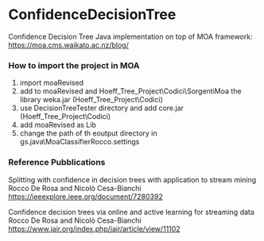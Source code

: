 # ConfidenceDecisionTree

Confidence Decision Tree Java implementation on top of MOA framework: https://moa.cms.waikato.ac.nz/blog/  

### How to import the project in MOA

1. import moaRevised
2. add to moaRevised and Hoeff_Tree_Project\Codici\SorgentiMoa the library weka.jar (Hoeff_Tree_Project\Codici)
3. use DecisionTreeTester directory and add core.jar (Hoeff_Tree_Project\Codici)
4. add moaRevised as Lib
5. change the path of th eoutput directory in gs.java\MoaClassifierRocco.settings 


### Reference Pubblications

Splitting with confidence in decision trees with application to stream mining  
Rocco De Rosa and Nicolò Cesa-Bianchi  
https://ieeexplore.ieee.org/document/7280392

Confidence decision trees via online and active learning for streaming data
Rocco De Rosa and Nicolò Cesa-Bianchi
https://www.jair.org/index.php/jair/article/view/11102


